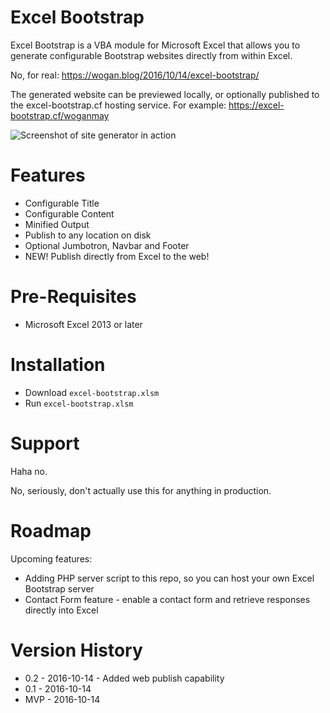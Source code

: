 # Excel Bootstrap

Excel Bootstrap is a VBA module for Microsoft Excel that allows you to generate configurable Bootstrap websites directly from within Excel.

No, for real: https://wogan.blog/2016/10/14/excel-bootstrap/

The generated website can be previewed locally, or optionally published to the excel-bootstrap.cf hosting service. For example: https://excel-bootstrap.cf/woganmay

![Screenshot of site generator in action](https://raw.githubusercontent.com/woganmay/excel-bootstrap/master/screenshot3.png)

# Features

* Configurable Title
* Configurable Content
* Minified Output
* Publish to any location on disk
* Optional Jumbotron, Navbar and Footer
* NEW! Publish directly from Excel to the web!

# Pre-Requisites

* Microsoft Excel 2013 or later

# Installation

* Download `excel-bootstrap.xlsm`
* Run `excel-bootstrap.xlsm`

# Support

Haha no.

No, seriously, don't actually use this for anything in production.

# Roadmap

Upcoming features:

* Adding PHP server script to this repo, so you can host your own Excel Bootstrap server
* Contact Form feature - enable a contact form and retrieve responses directly into Excel

# Version History

* 0.2 - 2016-10-14 - Added web publish capability
* 0.1 - 2016-10-14 
* MVP - 2016-10-14
